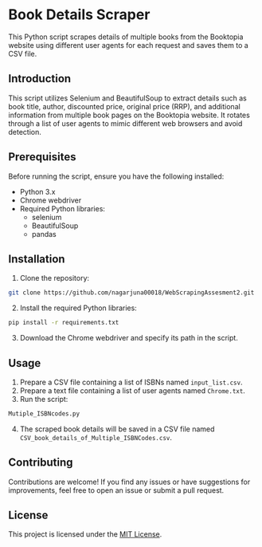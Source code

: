 # Book Details Scraper

This Python script scrapes details of multiple books from the Booktopia website using different user agents for each request and saves them to a CSV file.

## Introduction

This script utilizes Selenium and BeautifulSoup to extract details such as book title, author, discounted price, original price (RRP), and additional information from multiple book pages on the Booktopia website. It rotates through a list of user agents to mimic different web browsers and avoid detection.

## Prerequisites

Before running the script, ensure you have the following installed:

- Python 3.x
- Chrome webdriver
- Required Python libraries:
  - selenium
  - BeautifulSoup
  - pandas

## Installation

1. Clone the repository:

```bash
git clone https://github.com/nagarjuna00018/WebScrapingAssesment2.git 
```

2. Install the required Python libraries:

```bash
pip install -r requirements.txt
```

3. Download the Chrome webdriver and specify its path in the script.

## Usage

1. Prepare a CSV file containing a list of ISBNs named `input_list.csv`.
2. Prepare a text file containing a list of user agents named `Chrome.txt`.
3. Run the script:

```bash
Mutiple_ISBNcodes.py
```

4. The scraped book details will be saved in a CSV file named `CSV_book_details_of_Multiple_ISBNCodes.csv`.

## Contributing

Contributions are welcome! If you find any issues or have suggestions for improvements, feel free to open an issue or submit a pull request.

## License

This project is licensed under the [MIT License](LICENSE).
